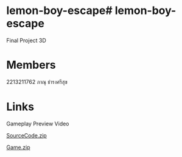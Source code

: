 # lemon-boy-escape# lemon-boy-escape
Final Project 3D

# Members
2213211762 ภาณุ ธำรงศรีสุข

# Links
Gameplay Preview Video

[SourceCode.zip](https://drive.google.com/file/d/1dGRKGrTTBOqlvOnEmS33f8Qjzo4xdCwZ/view?usp=sharing)

[Game.zip](https://drive.google.com/file/d/1_5bzAN4sVqLQJ_KYUvy_qVCllxL2GJ05/view?usp=sharing)
